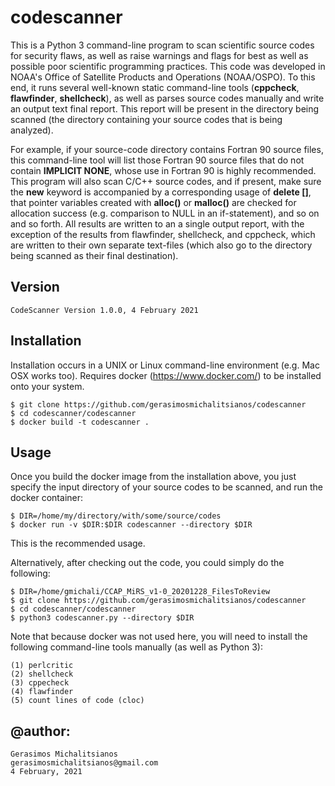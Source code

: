 # codescanner

This is a Python 3 command-line program to scan scientific source codes for security flaws,
as well as raise warnings and flags for best as well as possible poor scientific programming practices. 
This code was developed in NOAA's Office of Satellite Products and Operations (NOAA/OSPO). To this 
end, it runs several well-known static command-line tools (**cppcheck**, **flawfinder**, **shellcheck**), as 
well as parses source codes manually and write an output text final report. This report will be 
present in the directory being scanned (the directory containing your source codes 
that is being analyzed).

For example, if your source-code directory contains Fortran 90 source files, this command-line tool
will list those Fortran 90 source files that do not contain **IMPLICIT NONE**, whose use in Fortran 90
is highly recommended. This program will also scan C/C++ source codes, and if present, make sure
the **new** keyword is accompanied by a corresponding usage of **delete []**, that pointer variables 
created with **alloc()** or **malloc()** are checked for allocation success (e.g. comparison to NULL
in an if-statement), and so on and so forth. All results are written to an a single output
report, with the exception of the results from flawfinder, shellcheck, and cppcheck, which
are written to their own separate text-files (which also go to the directory being scanned as their
final destination).
     
## Version

    CodeScanner Version 1.0.0, 4 February 2021

## Installation

Installation occurs in a UNIX or Linux command-line environment (e.g. Mac OSX works too).
Requires docker (https://www.docker.com/) to be installed onto your system.
 
    $ git clone https://github.com/gerasimosmichalitsianos/codescanner
    $ cd codescanner/codescanner
    $ docker build -t codescanner .
       
## Usage

Once you build the docker image from the installation above, you just specify the
input directory of your source codes to be scanned, and run the docker container:
       
    $ DIR=/home/my/directory/with/some/source/codes
    $ docker run -v $DIR:$DIR codescanner --directory $DIR
       
This is the recommended usage.
       
Alternatively, after checking out the code, you could simply do the following:
 
    $ DIR=/home/gmichali/CCAP_MiRS_v1-0_20201228_FilesToReview
    $ git clone https://github.com/gerasimosmichalitsianos/codescanner
    $ cd codescanner/codescanner
    $ python3 codescanner.py --directory $DIR
       
  Note that because docker was not used here, you will need to install the following 
  command-line tools manually (as well as Python 3):
       
    (1) perlcritic
    (2) shellcheck
    (3) cppecheck
    (4) flawfinder
    (5) count lines of code (cloc)

## @author: 
    Gerasimos Michalitsianos
    gerasimosmichalitsianos@gmail.com
    4 February, 2021

